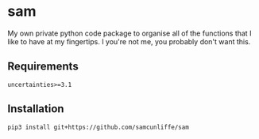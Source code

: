 sam
===

My own private python code package to organise all of the functions that I like to have at my fingertips.
I you're not me, you probably don't want this.

Requirements
------------

    uncertainties>=3.1

Installation
------------

    pip3 install git+https://github.com/samcunliffe/sam
